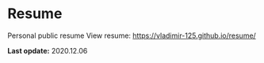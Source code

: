 # Resume
Personal public resume
View resume: https://vladimir-125.github.io/resume/

__Last opdate:__ 2020.12.06
